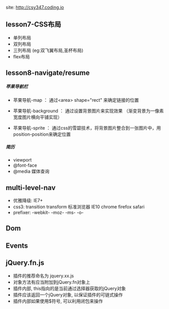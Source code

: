 site: http://csy347.coding.io

## lesson7-CSS布局

- 单列布局
- 双列布局
- 三列布局 (eg:双飞翼布局,圣杯布局)
- flex布局

## lesson8-navigate/resume
##### 苹果导航栏
- 苹果导航-map ： 通过&lt;area&gt; shape="rect" 来确定链接的位置

- 苹果导航-background ： 通过设置背景图片来实现效果 （渐变背景为一像素宽度图片横向平铺实现）

- 苹果导航-sprite ： 通过css的雪碧技术，将背景图片整合到一张图片中，用position-position来确定位置

##### 简历
- viewport
- @font-face
- @media 媒体查询

## multi-level-nav
- 优雅降级: IE7+
- css3: transition transform 标准浏览器 IE10 chrome firefox safari
- prefixer: -webkit- -moz- -ms- -o-

## Dom

## Events

## jQuery.fn.js
- 插件的推荐命名为 jquery.xx.js
- 对象方法有应当附加到jQuery.fn对象上
- 插件内部, this指向的是当前通过选择器获取的jQuery对象
- 插件应该返回一个jQuery对象, 以保证插件的可链式操作
- 插件内部如果使用$符号, 可以利用闭包来操作

